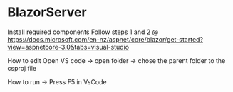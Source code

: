 # BlazorServer

Install required components Follow steps 1 and 2 @ https://docs.microsoft.com/en-nz/aspnet/core/blazor/get-started?view=aspnetcore-3.0&tabs=visual-studio

How to edit Open VS code -> open folder -> chose the parent folder to the csproj file

How to run -> Press F5 in VsCode
